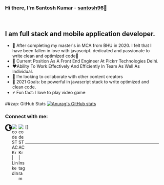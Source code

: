 ### Hi there, I'm Santosh Kumar - [santosh96](http://www.santosh96.host20.uk/)👋

<br>

## I am full stack and mobile application developer.

- 🔭 After completing my master's in MCA from BHU in 2020. I felt that I have been fallen in love with javascript. dedicated and passionate to write clean and optimized code🤣
- 🌱 Current Position As A Front End Engineer At Pickrr Technologies Delhi.
- ❤️Ability To Work Effectively And Efficiently In Team As Well As Individual.
- 👯 I’m looking to collaborate with other content creators
- 🥅 2021 Goals: be powerful in javascript stack to write optimized and clean code.
- ⚡ Fun fact: I love to play video game

##zap: GitHub Stats
[![Anurag's GitHub stats](https://github-readme-stats.vercel.app/api?username=santoshkumar964887&show_icons=true&theme=radical)](https://github.com/anuraghazra/github-readme-stats)

### Connect with me:

[<img align="left" alt="santosh96" width="22px" src="https://raw.githubusercontent.com/iconic/open-iconic/master/svg/globe.svg" />](http://www.santosh96.host20.uk/)
[<img align="left" alt="codeSTACKr | LinkedIn" width="22px" src="https://cdn.jsdelivr.net/npm/simple-icons@v3/icons/linkedin.svg" />](https://www.linkedin.com/in/santosh-kumar-1a978b16a)
[<img align="left" alt="codeSTACKr | Instagram" width="22px" src="https://cdn.jsdelivr.net/npm/simple-icons@v3/icons/instagram.svg" />]

<br />

---
